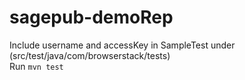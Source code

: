 # sagepub-demoRep
Include username and accessKey in SampleTest under (src/test/java/com/browserstack/tests) </br>
Run ```mvn test```
